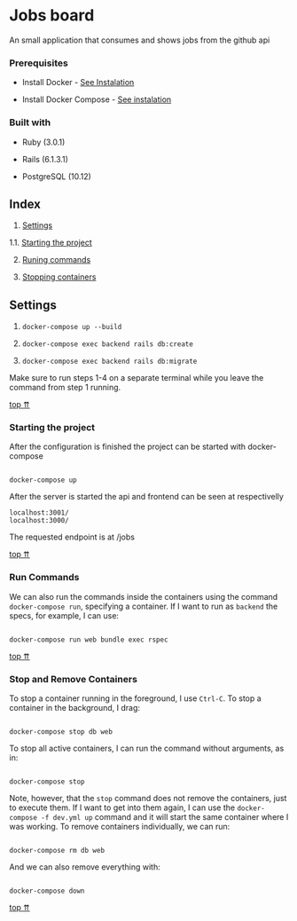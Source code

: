 
# Jobs board

An small application that consumes and shows jobs from the github api
  
### Prerequisites

- Install Docker - [See Instalation](https://docs.docker.com/install/overview/)

- Install Docker Compose - [See instalation](https://docs.docker.com/compose/install/)

### Built with

- Ruby (3.0.1)

- Rails (6.1.3.1)

- PostgreSQL (10.12)

## Index

1. [Settings](#settings)  

1.1. [Starting the project](#starting-the-project)

2. [Runing commands](#run-commands)

3. [Stopping containers](#stop-and-remove-containers)

## Settings

1. `docker-compose up --build` 

2. `docker-compose exec backend rails db:create`

3. `docker-compose exec backend rails db:migrate`
  
Make sure to run steps 1-4 on a separate terminal while you leave the command from step 1 running.

[top ⇈](#settings)

### Starting the project

  

After the configuration is finished the project can be started with docker-compose
  

```

docker-compose up

```

After the server is started the api and frontend can be seen at respectivelly

```
localhost:3001/
localhost:3000/
```
The requested endpoint is at /jobs

[top ⇈](#settings)

### Run Commands

We can also run the commands inside the containers using the command `docker-compose run`, specifying a container. If I want to run as `backend` the specs, for example, I can use:

```

docker-compose run web bundle exec rspec

```

  
  

[top ⇈](#working-with-containers)

### Stop and Remove Containers

  

To stop a container running in the foreground, I use `Ctrl-C`. To stop a container in the background, I drag:

  

```

docker-compose stop db web

```

  

To stop all active containers, I can run the command without arguments, as in:

  
  

```

docker-compose stop

```

  

Note, however, that the `stop` command does not remove the containers, just to execute them. If I want to get into them again, I can use the `docker-compose -f dev.yml up` command and it will start the same container where I was working. To remove containers individually, we can run:

  

```

docker-compose rm db web

```

  

And we can also remove everything with:

  

```

docker-compose down

```

  

[top ⇈](#working-with-containers)
